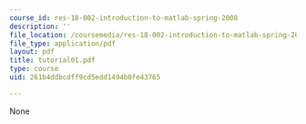 ```yaml
---
course_id: res-18-002-introduction-to-matlab-spring-2008
description: ''
file_location: /coursemedia/res-18-002-introduction-to-matlab-spring-2008/261b4ddbcdff9cd5edd1494b0fe43765_tutorial01.pdf
file_type: application/pdf
layout: pdf
title: tutorial01.pdf
type: course
uid: 261b4ddbcdff9cd5edd1494b0fe43765

---
```

None